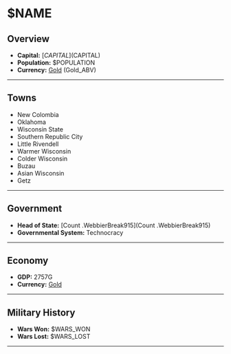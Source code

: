 # $NAME

## Overview

- **Capital:** [$CAPITAL]($CAPITAL)
- **Population:** $POPULATION
- **Currency:** [Gold](Gold) (Gold_ABV)

---

## Towns

- New Colombia
- Oklahoma
- Wisconsin State
- Southern Republic City
- Little Rivendell
- Warmer Wisconsin
- Colder Wisconsin
- Buzau
- Asian Wisconsin
- Getz

---

## Government

- **Head of State:** [Count .WebbierBreak915](Count .WebbierBreak915)
- **Governmental System:** Technocracy

---

## Economy

- **GDP:** 2757G
- **Currency:** [Gold](Gold)

---

## Military History

- **Wars Won:** $WARS_WON
- **Wars Lost:** $WARS_LOST

---

